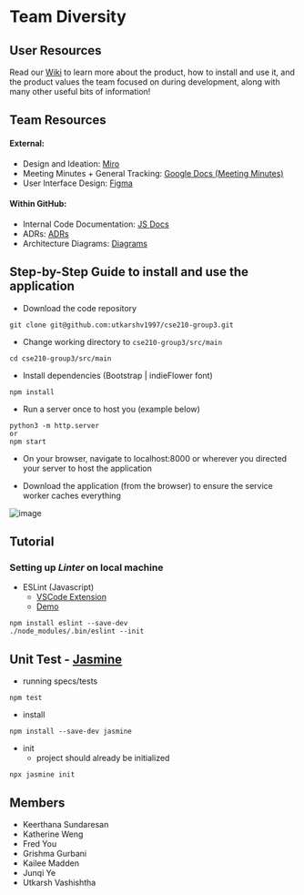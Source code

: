 # **Team Diversity**

## **User Resources**
Read our [Wiki](https://github.com/utkarshv1997/cse210-group3/wiki) to learn more about the product, how to install and use it, and the product values the team focused on during development, along with many other useful bits of information!

## **Team Resources**
#### External:
- Design and Ideation: [Miro](https://miro.com/app/board/uXjVPOby01U=/)
- Meeting Minutes + General Tracking: [Google Docs (Meeting Minutes)](https://docs.google.com/document/d/1RGKrrThjOPg6ysAf2UJsC2YN-XTuSoBl-3mAMRo6YU8/edit?usp=sharing)
- User Interface Design: [Figma](https://www.figma.com/file/gCg3oZfmB1QFsluICrPNhy/Diverse-Travel?node-id=0%3A1)
#### Within GitHub:
- Internal Code Documentation: [JS Docs](https://utkarshv1997.github.io/cse210-group3/out/)
- ADRs: [ADRs](https://github.com/utkarshv1997/cse210-group3/tree/main/docs/decisions)
- Architecture Diagrams: [Diagrams](https://github.com/utkarshv1997/cse210-group3/tree/main/docs/diagrams)

## Step-by-Step Guide to install and use the application
- Download the code repository 
```
git clone git@github.com:utkarshv1997/cse210-group3.git
```

- Change working directory to `cse210-group3/src/main`
```
cd cse210-group3/src/main
```

- Install dependencies (Bootstrap | indieFlower font)
```
npm install
```

- Run a server once to host you (example below)
```
python3 -m http.server
or
npm start
```

- On your browser, navigate to localhost:8000 or wherever you directed your server to host the application

- Download the application (from the browser) to ensure the service worker caches everything <br/>

![image](https://user-images.githubusercontent.com/40588977/206608829-5c5e82d6-f4ff-45a5-b163-ca38e4ee65e9.png)

## Tutorial
### Setting up *Linter* on local machine
- ESLint (Javascript)
  * [VSCode Extension](https://marketplace.visualstudio.com/items?itemName=dbaeumer.vscode-eslint)
  * [Demo](https://www.digitalocean.com/community/tutorials/linting-and-formatting-with-eslint-in-vs-code)
```
npm install eslint --save-dev
./node_modules/.bin/eslint --init
```

## Unit Test - [Jasmine](https://jasmine.github.io/tutorials/your_first_suite.html)
- running specs/tests

```
npm test
```

- install 
  
`npm install --save-dev jasmine`

- init 
  - project should already be initialized

`npx jasmine init`


## **Members**
- Keerthana Sundaresan
- Katherine Weng
- Fred You
- Grishma Gurbani
- Kailee Madden
- Junqi Ye
- Utkarsh Vashishtha
